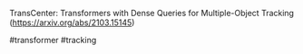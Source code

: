 TransCenter: Transformers with Dense Queries for Multiple-Object Tracking (https://arxiv.org/abs/2103.15145)

#transformer #tracking